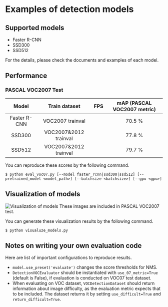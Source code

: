 # Examples of detection models

## Supported models
- Faster R-CNN
- SSD300
- SSD512

For the details, please check the documents and examples of each model.

## Performance

### PASCAL VOC2007 Test

| Model | Train dataset | FPS | mAP (PASCAL VOC2007 metric) |
|:-:|:-:|:-:|:-:|
| Faster R-CNN | VOC2007 trainval | | 70.5 % |
| SSD300 | VOC2007\&2012 trainval | | 77.8 % |
| SSD512 | VOC2007\&2012 trainval | | 79.7 % |

You can reproduce these scores by the following command.
```
$ python eval_voc07.py [--model faster_rcnn|ssd300|ssd512] [--pretrained_model <model_path>] [--batchsize <batchsize>] [--gpu <gpu>]
```

## Visualization of models

![Visualization of models](https://cloud.githubusercontent.com/assets/2062128/26337670/44a2a202-3fb5-11e7-8b88-6eb9886a9915.png)
These images are included in PASCAL VOC2007 test.

You can generate these visualization results by the following command.
```
$ python visualuze_models.py
```

## Notes on writing your own evaluation code

Here are list of important configurations to reproduce results.

+ `model.use_preset('evaluate')` changes the score thresholds for NMS.
+ `DetectionVOCEvaluator` should be instantiated with `use_07_metric=True` (default is False), if evaluation is conducted on VOC07 test dataset.
+ When evaluating on VOC dataset, `VOCDetectionDataset` should return information about image difficulty, as the evaluation metric expects that to be included. The dataset returns it by setting `use_difficult=True` and `return_difficult=True`.
